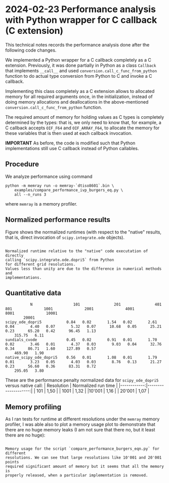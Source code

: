 # 2024-02-23 Performance analysis with Python wrapper for C callback (C extension)

This technical notes records the performance analysis done after the following
code changes.

We implemented a Python wrapper for a C callback completely as a C extension.
Previously, it was done partially in Python as a class `Callback` that
implements `__call__` and used `conversion.call_c_func_from_python` function
to do actual type conversion from Python to C and invoke a C callback.

Implementing this class completely as a C extension allows to allocated
memory for all required arguments once, in the initialization, instead
of doing memory allocations and deallocations in the above-mentioned
`conversion.call_c_func_from_python` function.

The required amount of memory for holding values as C types is completely
determined by the types: that is, we only need to know that, for example,
a C callback accepts `OIF_F64` and `OIF_ARRAY_F64`, to allocate the memory
for these variables that is then used at each callback invocation.

**IMPORTANT** As before, the code is modified such that Python implementations
still use C callback instead of Python callables.

## Procedure

We analyze performance using command
```shell
python -m memray run -o memray-`dtiso8601`.bin \
    examples/compare_performance_ivp_burgers_eq.py \
    all --n_runs 3
```

where `memray` is a memory profiler.

## Normalized performance results

Figure shows the normalized runtimes (with respect to the "native" results,
that is, direct invocation of `scipy.integrate.ode` objects).

```{figure} img/2024-02-23-ivp_burgers_perf_normalized.pdf

Normalized runtime relative to the "native" code executation of directly
calling `scipy.integrate.ode.dopri5` from Python
for different grid resolutions.
Values less than unity are due to the difference in numerical methods and
implementations.
```

## Quantitative data

```
           N                  101               201               401               801              1001              2001              4001              8001              10001     
        20001                                                                                                                                                                          
scipy_ode_dopri5           0.84   0.02       1.54   0.02       2.61   0.04       4.40   0.07       5.32   0.07      10.68   0.05      25.21   0.23      65.20   0.42      96.45   1.13 
    315.75   6.11                                                                                                                                                                      
sundials_cvode             0.45   0.02       0.91   0.01       1.70   0.02       3.46   0.01       4.37   0.03       9.03   0.04      32.76   0.34      86.71   1.60     127.89   0.57 
    469.90   1.90     
native_scipy_ode_dopri5    0.56   0.01       1.08   0.01       1.79   0.01       3.23   0.05       4.03   0.03       8.76   0.13      21.27   0.23      56.60   0.36      83.31   0.72 
    295.05   3.80    
```

These are the performance penalty normalized data for `scipy_ode_dopri5` versus
native call:
| Resolution  | Normalized run time |
|------------:|--------------------:|
| 101         | 1,50                |
| 1001        | 1,32                |
|10'001       | 1,16                |
| 20'001      | 1,07                |


## Memory profiling

As I ran tests for runtime at different resolutions under the `memray` memory
profiler, I was able also to plot a memory usage plot to demonstrate that there
are no huge memory leaks (I am not sure that there no, but it least there are
no huge):

```{figure} img/2024-02-26-memray-profiling.png

Memory usage for the script `compare_performance_burgers_eqn.py` for different
resolutions. We can see that large resolutions like 10'001 and 20'001 points
required significant amount of memory but it seems that all the memory is
properly released, when a particular implementation is removed.
```
